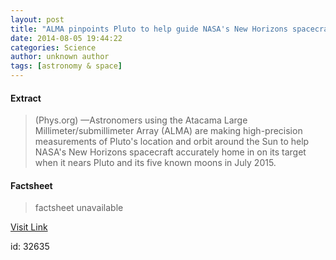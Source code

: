 ```yaml
---
layout: post
title: "ALMA pinpoints Pluto to help guide NASA's New Horizons spacecraft"
date: 2014-08-05 19:44:22
categories: Science
author: unknown author
tags: [astronomy & space]
---
```



#### Extract
>(Phys.org) —Astronomers using the Atacama Large Millimeter/submillimeter Array (ALMA) are making high-precision measurements of Pluto's location and orbit around the Sun to help NASA's New Horizons spacecraft accurately home in on its target when it nears Pluto and its five known moons in July 2015.

#### Factsheet
>factsheet unavailable

[Visit Link](http://phys.org/news326472245.html)

id:   32635
